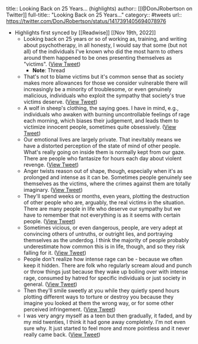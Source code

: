 title:: Looking Back on 25 Years... (highlights)
author:: [[@DonJRobertson on Twitter]]
full-title:: "Looking Back on 25 Years..."
category:: #tweets
url:: https://twitter.com/DonJRobertson/status/1417391405694078976

- Highlights first synced by [[Readwise]] [[Nov 19th, 2022]]
	- Looking back on 25 years or so of working as, training, and writing about psychotherapy, in all honesty, I would say that some (but not all) of the individuals I've known who did the most harm to others around them happened to be ones presenting themselves as "victims". ([View Tweet](https://twitter.com/DonJRobertson/status/1417385778804580361))
		- **Note**: Thread
	- That's not to blame victims but it's common sense that as society makes more allowances for those we consider vulnerable there will increasingly be a minority of troublesome, or even genuinely malicious, individuals who exploit the sympathy that society's true victims deserve. ([View Tweet](https://twitter.com/DonJRobertson/status/1417385781446991895))
	- A wolf in sheep's clothing, the saying goes.  I have in mind, e.g., individuals who awaken with burning uncontrollable feelings of rage each morning, which biases their judgement, and leads them to victimize innocent people, sometimes quite obsessively. ([View Tweet](https://twitter.com/DonJRobertson/status/1417385783888068608))
	- Our emotional lives are largely private.  That inevitably means we have a distorted perception of the state of mind of other people.  What's really going on inside them is normally kept from our gaze.  There are people who fantasize for hours each day about violent revenge. ([View Tweet](https://twitter.com/DonJRobertson/status/1417385786333442048))
	- Anger twists reason out of shape, though, especially when it's as prolonged and intense as it can be.  Sometimes people genuinely see themselves as the victims, where the crimes against them are totally imaginary. ([View Tweet](https://twitter.com/DonJRobertson/status/1417385789198065668))
	- They'll spend weeks or months, even years, plotting the destruction of other people who are, arguably, the real victims in the situation.  There are many people in life who deserve our sympathy but we have to remember that not everything is as it seems with certain people. ([View Tweet](https://twitter.com/DonJRobertson/status/1417385792272543746))
	- Sometimes vicious, or even dangerous, people, are very adept at convincing others of untruths, or outright lies, and portraying themselves as the underdog.  I think the majority of people probably underestimate how common this is in life, though, and so they risk falling for it. ([View Tweet](https://twitter.com/DonJRobertson/status/1417385794625495055))
	- People don't realize how intense rage can be - because we often keep it hidden.  There are folk who regularly scream aloud and punch or throw things just because they wake up boiling over with intense rage, consumed by hatred for specific individuals or just society in general. ([View Tweet](https://twitter.com/DonJRobertson/status/1417391400723832836))
	- Then they'll smile sweetly at you while they quietly spend hours plotting different ways to torture or destroy you because they imagine you looked at them the wrong way, or for some other perceived infringement. ([View Tweet](https://twitter.com/DonJRobertson/status/1417391403227885568))
	- I was very angry myself as a teen but then gradually, it faded, and by my mid twenties, I think it had gone away completely.  I'm not even sure why.  It just started to feel more and more pointless and it never really came back. ([View Tweet](https://twitter.com/DonJRobertson/status/1417391405694078976))